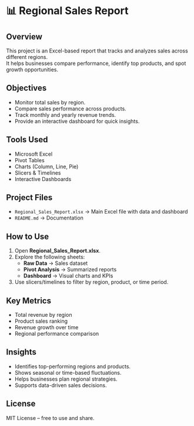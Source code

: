 # 📊 Regional Sales Report

## Overview
This project is an Excel-based report that tracks and analyzes sales across different regions.  
It helps businesses compare performance, identify top products, and spot growth opportunities.

## Objectives
- Monitor total sales by region.  
- Compare sales performance across products.  
- Track monthly and yearly revenue trends.  
- Provide an interactive dashboard for quick insights.  

## Tools Used
- Microsoft Excel  
- Pivot Tables  
- Charts (Column, Line, Pie)  
- Slicers & Timelines  
- Interactive Dashboards  

## Project Files
- `Regional_Sales_Report.xlsx` → Main Excel file with data and dashboard  
- `README.md` → Documentation  

## How to Use
1. Open **Regional_Sales_Report.xlsx**.  
2. Explore the following sheets:  
   - **Raw Data** → Sales dataset  
   - **Pivot Analysis** → Summarized reports  
   - **Dashboard** → Visual charts and KPIs  
3. Use slicers/timelines to filter by region, product, or time period.  

## Key Metrics
- Total revenue by region  
- Product sales ranking  
- Revenue growth over time  
- Regional performance comparison  

## Insights
- Identifies top-performing regions and products.  
- Shows seasonal or time-based fluctuations.  
- Helps businesses plan regional strategies.  
- Supports data-driven sales decisions.  

## License
MIT License – free to use and share.  

